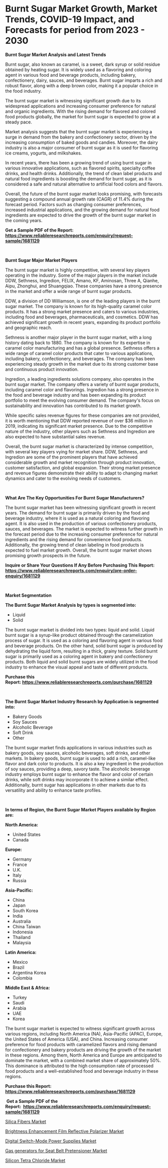 <p><h1>Burnt Sugar Market Growth, Market Trends, COVID-19 Impact, and Forecasts for period from 2023 - 2030</h1></p><p><strong>Burnt Sugar Market Analysis and Latest Trends</strong></p>
<p><p>Burnt sugar, also known as caramel, is a sweet, dark syrup or solid residue obtained by heating sugar. It is widely used as a flavoring and coloring agent in various food and beverage products, including bakery, confectionery, dairy, sauces, and beverages. Burnt sugar imparts a rich and robust flavor, along with a deep brown color, making it a popular choice in the food industry.</p><p>The burnt sugar market is witnessing significant growth due to its widespread applications and increasing consumer preference for natural and organic ingredients. With the rising demand for flavored and colored food products globally, the market for burnt sugar is expected to grow at a steady pace.</p><p>Market analysis suggests that the burnt sugar market is experiencing a surge in demand from the bakery and confectionery sector, driven by the increasing consumption of baked goods and candies. Moreover, the dairy industry is also a major consumer of burnt sugar as it is used for flavoring ice creams, yogurts, and milkshakes.</p><p>In recent years, there has been a growing trend of using burnt sugar in various innovative applications, such as flavored spirits, specialty coffee drinks, and health drinks. Additionally, the trend of clean label products and natural food ingredients is boosting the demand for burnt sugar, as it is considered a safe and natural alternative to artificial food colors and flavors.</p><p>Overall, the future of the burnt sugar market looks promising, with forecasts suggesting a compound annual growth rate (CAGR) of 11.4% during the forecast period. Factors such as changing consumer preferences, increased industrial applications, and the growing demand for natural food ingredients are expected to drive the growth of the burnt sugar market in the coming years.</p></p>
<p><strong>Get a Sample PDF of the Report:&nbsp; <a href="https://www.reliableresearchreports.com/enquiry/request-sample/1681129">https://www.reliableresearchreports.com/enquiry/request-sample/1681129</a></strong></p>
<p>&nbsp;</p>
<p><strong>Burnt Sugar Major Market Players</strong></p>
<p><p>The burnt sugar market is highly competitive, with several key players operating in the industry. Some of the major players in the market include DDW, Sethness, Ingredion, FELIX, Amano, KF, Aminosan, Three A, Qianhe, Aipu, Zhonghui, and Shuangqiao. These companies have a strong presence in the market and offer a wide range of burnt sugar products.</p><p>DDW, a division of DD Williamson, is one of the leading players in the burnt sugar market. The company is known for its high-quality caramel color products. It has a strong market presence and caters to various industries, including food and beverages, pharmaceuticals, and cosmetics. DDW has achieved significant growth in recent years, expanding its product portfolio and geographic reach.</p><p>Sethness is another major player in the burnt sugar market, with a long history dating back to 1880. The company is known for its expertise in caramel color manufacturing and has a global presence. Sethness offers a wide range of caramel color products that cater to various applications, including bakery, confectionery, and beverages. The company has been experiencing steady growth in the market due to its strong customer base and continuous product innovation.</p><p>Ingredion, a leading ingredients solutions company, also operates in the burnt sugar market. The company offers a variety of burnt sugar products, including caramel color and flavorings. Ingredion has a strong presence in the food and beverage industry and has been expanding its product portfolio to meet the evolving consumer demand. The company's focus on sustainability and innovation has contributed to its market growth.</p><p>While specific sales revenue figures for these companies are not provided, it is worth mentioning that DDW reported revenue of over $36 million in 2019, indicating its significant market presence. Due to the competitive nature of the industry, other players such as Sethness and Ingredion are also expected to have substantial sales revenue.</p><p>Overall, the burnt sugar market is characterized by intense competition, with several key players vying for market share. DDW, Sethness, and Ingredion are some of the prominent players that have achieved considerable growth and market recognition through product innovation, customer satisfaction, and global expansion. Their strong market presence and revenue figures demonstrate their ability to adapt to changing market dynamics and cater to the evolving needs of customers.</p></p>
<p>&nbsp;</p>
<p><strong>What Are The Key Opportunities For Burnt Sugar Manufacturers?</strong></p>
<p><p>The burnt sugar market has been witnessing significant growth in recent years. The demand for burnt sugar is primarily driven by the food and beverage industry, where it is used as a natural coloring and flavoring agent. It is also used in the production of various confectionery products, sauces, and beverages. The market is expected to witness further growth in the forecast period due to the increasing consumer preference for natural ingredients and the rising demand for convenience food products. Additionally, the growing trend of clean labeling in food products is expected to fuel market growth. Overall, the burnt sugar market shows promising growth prospects in the future.</p></p>
<p><strong>Inquire or Share Your Questions If Any Before Purchasing This Report: <a href="https://www.reliableresearchreports.com/enquiry/pre-order-enquiry/1681129">https://www.reliableresearchreports.com/enquiry/pre-order-enquiry/1681129</a></strong></p>
<p>&nbsp;</p>
<p><strong>Market Segmentation</strong></p>
<p><strong>The Burnt Sugar Market Analysis by types is segmented into:</strong></p>
<p><ul><li>Liquid</li><li>Solid</li></ul></p>
<p><p>The burnt sugar market is divided into two types: liquid and solid. Liquid burnt sugar is a syrup-like product obtained through the caramelization process of sugar. It is used as a coloring and flavoring agent in various food and beverage products. On the other hand, solid burnt sugar is produced by dehydrating the liquid form, resulting in a thick, grainy texture. Solid burnt sugar is primarily used as a coloring agent in bakery and confectionery products. Both liquid and solid burnt sugars are widely utilized in the food industry to enhance the visual appeal and taste of different products.</p></p>
<p><strong>Purchase this Report:&nbsp;<a href="https://www.reliableresearchreports.com/purchase/1681129">https://www.reliableresearchreports.com/purchase/1681129</a></strong></p>
<p>&nbsp;</p>
<p><strong>The Burnt Sugar Market Industry Research by Application is segmented into:</strong></p>
<p><ul><li>Bakery Goods</li><li>Soy Sauces</li><li>Alcoholic Beverage</li><li>Soft Drink</li><li>Other</li></ul></p>
<p><p>The burnt sugar market finds applications in various industries such as bakery goods, soy sauces, alcoholic beverages, soft drinks, and other markets. In bakery goods, burnt sugar is used to add a rich, caramel-like flavor and dark color to products. It is also a key ingredient in the production of soy sauces, providing a deep, savory taste. The alcoholic beverage industry employs burnt sugar to enhance the flavor and color of certain drinks, while soft drinks may incorporate it to achieve a similar effect. Additionally, burnt sugar has applications in other markets due to its versatility and ability to enhance taste profiles.</p></p>
<p>&nbsp;</p>
<p><strong>In terms of Region, the Burnt Sugar Market Players available by Region are:</strong></p>
<p>
    <p> <strong> North America: </strong>
        <ul>
            <li>United States</li>
            <li>Canada</li>
        </ul>
        </p> 
    <p> <strong> Europe: </strong>
        <ul>
            <li>Germany</li>
            <li>France</li>
            <li>U.K.</li>
            <li>Italy</li>
            <li>Russia</li>
        </ul>
        </p> 
    <p> <strong> Asia-Pacific: </strong>
        <ul>
            <li>China</li>
            <li>Japan</li>
            <li>South Korea</li>
            <li>India</li>
            <li>Australia</li>
            <li>China Taiwan</li>
            <li>Indonesia</li>
            <li>Thailand</li>
            <li>Malaysia</li>
        </ul>
        </p> 
    <p> <strong> Latin America: </strong>
        <ul>
            <li>Mexico</li>
            <li>Brazil</li>
            <li>Argentina Korea</li>
            <li>Colombia</li>
        </ul>
        </p> 
    <p> <strong> Middle East & Africa: </strong>
        <ul>
            <li>Turkey</li>
            <li>Saudi</li>
            <li>Arabia</li>
            <li>UAE</li>
            <li>Korea</li>
        </ul>
    </p>
    </p>
<p><p>The burnt sugar market is expected to witness significant growth across various regions, including North America (NA), Asia-Pacific (APAC), Europe, the United States of America (USA), and China. Increasing consumer preference for food products with caramelized flavors and rising demand for confectionery and bakery products are driving the growth of the market in these regions. Among them, North America and Europe are anticipated to dominate the market, with a combined market share of approximately 50%. This dominance is attributed to the high consumption rate of processed food products and a well-established food and beverage industry in these regions.</p></p>
<p><strong>Purchase this Report: <a href="https://www.reliableresearchreports.com/purchase/1681129">https://www.reliableresearchreports.com/purchase/1681129</a></strong></p>
<p>&nbsp;<strong>Get a Sample PDF of the Report:&nbsp;&nbsp;<a href="https://www.reliableresearchreports.com/enquiry/request-sample/1681129">https://www.reliableresearchreports.com/enquiry/request-sample/1681129</a></strong></p>
<p><strong></strong></p>
<p><p><a href="https://medium.com/@bethhermann2023/silica-fibers-market-opportunities-and-strategies-forecast-for-period-from-2023-2030-2dc8a7f15f8d">Silica Fibers Market</a></p><p><a href="https://www.linkedin.com/pulse/brightness-enhancement-film-reflective-polarizer-market/">Brightness Enhancement Film Reflective Polarizer Market</a></p><p><a href="https://www.linkedin.com/pulse/digital-switch-mode-power-supplies-market-size-share-amp/">Digital Switch-Mode Power Supplies Market</a></p><p><a href="https://www.linkedin.com/pulse/gas-generators-seat-belt-pretensioner-market-size/">Gas generators for Seat Belt Pretensioner Market</a></p><p><a href="https://medium.com/@rosaleekoss/silicon-tetra-chloride-market-opportunities-and-strategies-forecast-for-period-from-2023-2030-143c3a89d9fe">Silicon Tetra Chloride Market</a></p></p>